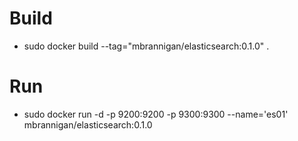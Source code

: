 Build
=====
- sudo docker build --tag="mbrannigan/elasticsearch:0.1.0" .

Run
===
- sudo docker run -d -p 9200:9200 -p 9300:9300 --name='es01' mbrannigan/elasticsearch:0.1.0
